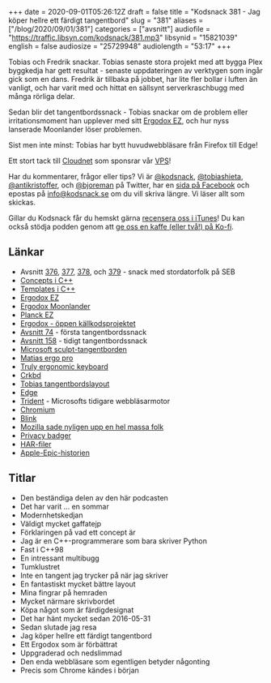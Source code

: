 +++
date = 2020-09-01T05:26:12Z
draft = false
title = "Kodsnack 381 - Jag köper hellre ett färdigt tangentbord"
slug = "381"
aliases = ["/blog/2020/09/01/381"]
categories = ["avsnitt"]
audiofile = "https://traffic.libsyn.com/kodsnack/381.mp3"
libsynid = "15821039"
english = false
audiosize = "25729948"
audiolength = "53:17" 
+++

Tobias och Fredrik snackar. Tobias senaste stora projekt med att bygga Plex byggkedja har gett resultat - senaste uppdateringen av verktygen som ingår gick som en dans. Fredrik är tillbaka på jobbet, har lite fler bollar i luften än vanligt, och har varit med och hittat en sällsynt serverkraschbugg med många rörliga delar.

Sedan blir det tangentbordssnack - Tobias snackar om de problem eller irritationsmoment han upplever med sitt [Ergodox EZ](https://ergodox-ez.com/), och hur nyss lanserade Moonlander löser problemen.

Sist men inte minst: Tobias har bytt huvudwebbläsare från Firefox till Edge!

Ett stort tack till [Cloudnet](http://www.cloudnet.se) som sponsrar vår [VPS](http://en.wikipedia.org/wiki/Virtual_private_server)!

Har du kommentarer, frågor eller tips? Vi är [@kodsnack](https://www.twitter.com/kodsnack), [@tobiashieta](https://www.twitter.com/tobiashieta), [@antikristoffer](https://www.twitter.com/antikristoffer), och [@bjoreman](https://www.twitter.com/bjoreman) på Twitter, har en [sida på Facebook](https://www.facebook.com/kodsnack) och epostas på [info@kodsnack.se](mailto:info@kodsnack.se) om du vill skriva längre. Vi läser allt som skickas.

Gillar du Kodsnack får du hemskt gärna [recensera oss i iTunes](http://itunes.apple.com/se/podcast/kodsnack/id561631498?l=en)! Du kan också stödja podden genom att <a href="https://ko-fi.com/kodsnack" rel="payment">ge oss en kaffe (eller två!) på Ko-fi</a>.

## Länkar ##
* Avsnitt [376](https://kodsnack.se/376/), [377](https://kodsnack.se/377/), [378](https://kodsnack.se/378/), och [379](https://kodsnack.se/379/) - snack med stordatorfolk på SEB
* [Concepts i C++](https://en.cppreference.com/w/cpp/language/constraints)
* [Templates i C++](https://en.cppreference.com/w/cpp/language/templates)
* [Ergodox EZ](https://ergodox-ez.com/)
* [Ergodox Moonlander](https://www.zsa.io/moonlander/)
* [Planck EZ](https://ergodox-ez.com/pages/planck)
* [Ergodox - öppen källkodsprojektet](https://www.ergodox.io/)
* [Avsnitt  74](https://kodsnack.se/74/) - första tangentbordssnack
* [Avsnitt  158](https://kodsnack.se/158/) - tidigt tangentbordssnack
* [Microsoft sculpt-tangentborden](https://www.cnet.com/reviews/microsoft-sculpt-ergonomic-desktop-review/)
* [Matias ergo pro](http://matias.ca/ergopro/pc/)
* [Truly ergonomic keyboard](https://trulyergonomic.com/ergonomic-keyboards/)
* [Crkbd](https://github.com/foostan/crkbd)
* [Tobias tangentbordslayout](https://configure.ergodox-ez.com/ergodox-ez/layouts/LvyAy/aWal3/0)
* [Edge](https://en.wikipedia.org/wiki/Microsoft_Edge)
* [Trident](https://en.wikipedia.org/wiki/Trident_%28software%29) - Microsofts tidigare webbläsarmotor
* [Chromium](https://en.wikipedia.org/wiki/Chromium_%28web_browser%29)
* [Blink](https://en.wikipedia.org/wiki/Blink_%28browser_engine%29)
* [Mozilla sade nyligen upp en hel massa folk](https://arstechnica.com/information-technology/2020/08/firefox-maker-mozilla-lays-off-250-workers-says-covid-19-lowered-revenue/)
* [Privacy badger](https://privacybadger.org/)
* [HAR-filer](https://en.wikipedia.org/wiki/HAR_%28file_format%29)
* [Apple-Epic-historien](https://www.theverge.com/2020/8/14/21368651/apple-fortnite-ios-app-store-ban-lawsuit-epic-games-payments)

## Titlar ##
* Den beständiga delen av den här podcasten
* Det har varit … en sommar
* Modernhetskedjan
* Väldigt mycket gaffatejp
* Förklaringen på vad ett concept är
* Jag är en C++-programmerare som bara skriver Python
* Fast i C++98
* En intressant multibugg
* Tumklustret
* Inte en tangent jag trycker på när jag skriver
* En fantastiskt mycket bättre layout
* Mina fingrar på hemraden
* Mycket närmare skrivbordet
* Köpa något som är färdigdesignat
* Det har hänt mycket sedan 2016-05-31
* Sedan slutade jag resa
* Jag köper hellre ett färdigt tangentbord
* Ett Ergodox som är förbättrat
* Uppgraderad och nedslimmad
* Den enda webbläsare som egentligen betyder någonting
* Precis som Chrome kändes i början
